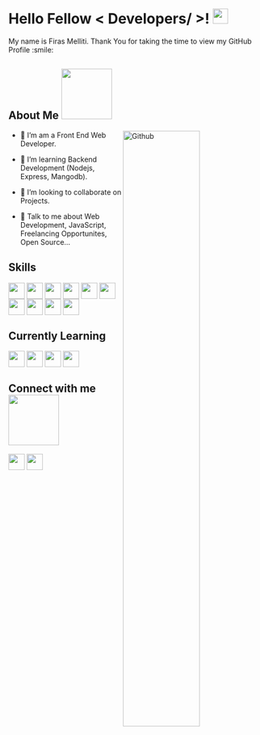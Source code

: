 <h1> Hello Fellow < Developers/ >! <img src = "https://raw.githubusercontent.com/MartinHeinz/MartinHeinz/master/wave.gif" width = 30px> </h1>
<p align='center'>
</p>


<div size='20px'>My name is Firas Melliti. Thank You for taking the time to view my GitHub Profile :smile: 
</div>

<h2> About Me <img src = "https://media0.giphy.com/media/KDDpcKigbfFpnejZs6/giphy.gif?cid=ecf05e47oy6f4zjs8g1qoiystc56cu7r9tb8a1fe76e05oty&rid=giphy.gif" width = 100px></h2>

<img width="55%" align="right" alt="Github" src="https://raw.githubusercontent.com/onimur/.github/master/.resources/git-header.svg" />


- 🔭 I’m am a Front End Web Developer.

- 🌱 I’m learning Backend Development (Nodejs, Express, Mangodb).

- 👯 I’m looking to collaborate on Projects.

- 💬 Talk to me about Web Development, JavaScript, Freelancing Opportunites, Open Source...
  
<h2> Skills</h2>

<img width = '32px' align= 'center' src="https://raw.githubusercontent.com/rahulbanerjee26/githubAboutMeGenerator/main/icons/html.svg"/>  <img width = '32px' align= 'center' src="https://raw.githubusercontent.com/rahulbanerjee26/githubAboutMeGenerator/main/icons/css.svg"/>  <img width = '32px' align= 'center' src="https://raw.githubusercontent.com/rahulbanerjee26/githubAboutMeGenerator/main/icons/javascript.svg"/>  <img width = '32px' align= 'center' src="https://raw.githubusercontent.com/rahulbanerjee26/githubAboutMeGenerator/main/icons/tailwind.svg"/>  <img width = '32px' align= 'center' src="https://raw.githubusercontent.com/rahulbanerjee26/githubAboutMeGenerator/main/icons/reactjs.svg"/>  <img width = '32px' align= 'center' src="https://raw.githubusercontent.com/rahulbanerjee26/githubAboutMeGenerator/main/icons/redux.svg"/>  <img width = '32px' align= 'center' src="https://raw.githubusercontent.com/rahulbanerjee26/githubAboutMeGenerator/main/icons/git.svg"/>  <img width = '32px' align= 'center' src="https://raw.githubusercontent.com/rahulbanerjee26/githubAboutMeGenerator/main/icons/github.svg"/>  <img width = '32px' align= 'center' src="https://raw.githubusercontent.com/rahulbanerjee26/githubAboutMeGenerator/main/icons/linux.svg"/>  <img width = '32px' align= 'center' src="https://raw.githubusercontent.com/rahulbanerjee26/githubAboutMeGenerator/main/icons/photoshop.svg"/>
  
<h2>Currently Learning</h2>

<img width = '32px' align= 'center' src="https://raw.githubusercontent.com/rahulbanerjee26/githubAboutMeGenerator/main/icons/nodejs.svg"/>  <img width = '32px' align= 'center' src="https://raw.githubusercontent.com/rahulbanerjee26/githubAboutMeGenerator/main/icons/express.svg"/>  <img width = '32px' align= 'center' src="https://raw.githubusercontent.com/rahulbanerjee26/githubAboutMeGenerator/main/icons/mysql.svg"/>  <img width = '32px' align= 'center' src="https://raw.githubusercontent.com/rahulbanerjee26/githubAboutMeGenerator/main/icons/python.svg"/>
  
<h2> Connect with me <img src='https://raw.githubusercontent.com/ShahriarShafin/ShahriarShafin/main/Assets/handshake.gif' width="100px"> </h2>
<!-- <a href = ''> <img width = '32px' align= 'center' src="https://raw.githubusercontent.com/rahulbanerjee26/githubAboutMeGenerator/main/icons/linked-in-alt.svg"/></a>  -->
<a href = 'https://www.twitter.com/firasmlt'> <img width = '32px' align= 'center' src="https://raw.githubusercontent.com/rahulbanerjee26/githubAboutMeGenerator/main/icons/twitter.svg"/></a> 
<!-- <a href = ''> <img width = '32px' align= 'center' src="https://raw.githubusercontent.com/rahulbanerjee26/githubAboutMeGenerator/main/icons/portfolio.png"/></a>  -->
<a href = 'https://www.facebook.com/mellitifiras26'> <img width = '32px' align= 'center' src="https://raw.githubusercontent.com/rahulbanerjee26/githubAboutMeGenerator/main/icons/facebook.svg"/></a>
